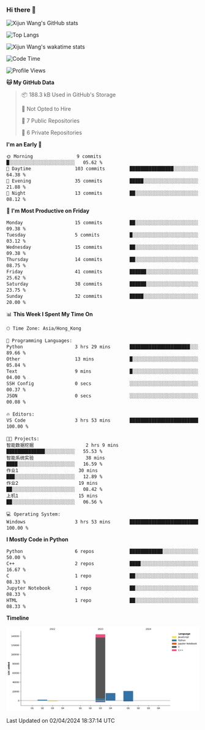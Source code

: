 ### Hi there 👋

![Xijun Wang's GitHub stats](https://github-readme-stats.vercel.app/api?username=kopper-xdu&show_icons=true&bg_color=00000000)

![Top Langs](https://github-readme-stats.vercel.app/api/top-langs/?username=kopper-xdu&size_weight=0.5&count_weight=0.5&exclude_repo=homepage,kopper-xdu.github.io&layout=compact)


![Xijun Wang's wakatime stats](https://github-readme-stats.vercel.app/api/wakatime?username=kopper)

<!--START_SECTION:waka-->
![Code Time](http://img.shields.io/badge/Code%20Time-197%20hrs%208%20mins-blue)

![Profile Views](http://img.shields.io/badge/Profile%20Views-22-blue)

**🐱 My GitHub Data** 

> 📦 188.3 kB Used in GitHub's Storage 
 > 
> 🚫 Not Opted to Hire
 > 
> 📜 7 Public Repositories 
 > 
> 🔑 6 Private Repositories 
 > 
**I'm an Early 🐤** 

```text
🌞 Morning                9 commits           █░░░░░░░░░░░░░░░░░░░░░░░░   05.62 % 
🌆 Daytime                103 commits         ████████████████░░░░░░░░░   64.38 % 
🌃 Evening                35 commits          █████░░░░░░░░░░░░░░░░░░░░   21.88 % 
🌙 Night                  13 commits          ██░░░░░░░░░░░░░░░░░░░░░░░   08.12 % 
```
📅 **I'm Most Productive on Friday** 

```text
Monday                   15 commits          ██░░░░░░░░░░░░░░░░░░░░░░░   09.38 % 
Tuesday                  5 commits           █░░░░░░░░░░░░░░░░░░░░░░░░   03.12 % 
Wednesday                15 commits          ██░░░░░░░░░░░░░░░░░░░░░░░   09.38 % 
Thursday                 14 commits          ██░░░░░░░░░░░░░░░░░░░░░░░   08.75 % 
Friday                   41 commits          ██████░░░░░░░░░░░░░░░░░░░   25.62 % 
Saturday                 38 commits          ██████░░░░░░░░░░░░░░░░░░░   23.75 % 
Sunday                   32 commits          █████░░░░░░░░░░░░░░░░░░░░   20.00 % 
```


📊 **This Week I Spent My Time On** 

```text
🕑︎ Time Zone: Asia/Hong_Kong

💬 Programming Languages: 
Python                   3 hrs 29 mins       ██████████████████████░░░   89.66 % 
Other                    13 mins             █░░░░░░░░░░░░░░░░░░░░░░░░   05.84 % 
Text                     9 mins              █░░░░░░░░░░░░░░░░░░░░░░░░   04.00 % 
SSH Config               0 secs              ░░░░░░░░░░░░░░░░░░░░░░░░░   00.37 % 
JSON                     0 secs              ░░░░░░░░░░░░░░░░░░░░░░░░░   00.08 % 

🔥 Editors: 
VS Code                  3 hrs 53 mins       █████████████████████████   100.00 % 

🐱‍💻 Projects: 
智能数据挖掘                   2 hrs 9 mins        ██████████████░░░░░░░░░░░   55.53 % 
智能系统实验                   38 mins             ████░░░░░░░░░░░░░░░░░░░░░   16.59 % 
作业1                      30 mins             ███░░░░░░░░░░░░░░░░░░░░░░   12.89 % 
作业2                      19 mins             ██░░░░░░░░░░░░░░░░░░░░░░░   08.42 % 
上机1                      15 mins             ██░░░░░░░░░░░░░░░░░░░░░░░   06.56 % 

💻 Operating System: 
Windows                  3 hrs 53 mins       █████████████████████████   100.00 % 
```

**I Mostly Code in Python** 

```text
Python                   6 repos             ████████████░░░░░░░░░░░░░   50.00 % 
C++                      2 repos             ████░░░░░░░░░░░░░░░░░░░░░   16.67 % 
C                        1 repo              ██░░░░░░░░░░░░░░░░░░░░░░░   08.33 % 
Jupyter Notebook         1 repo              ██░░░░░░░░░░░░░░░░░░░░░░░   08.33 % 
HTML                     1 repo              ██░░░░░░░░░░░░░░░░░░░░░░░   08.33 % 
```



**Timeline**

![Lines of Code chart](https://raw.githubusercontent.com/kopper-xdu/kopper-xdu/main/assets/bar_graph.png)


 Last Updated on 02/04/2024 18:37:14 UTC
<!--END_SECTION:waka-->

<!--
**kopper-xdu/kopper-xdu** is a ✨ _special_ ✨ repository because its `README.md` (this file) appears on your GitHub profile.

Here are some ideas to get you started:

- 🔭 I’m currently working on ...
- 🌱 I’m currently learning ...
- 👯 I’m looking to collaborate on ...
- 🤔 I’m looking for help with ...
- 💬 Ask me about ...
- 📫 How to reach me: ...
- 😄 Pronouns: ...
- ⚡ Fun fact: ...
-->
